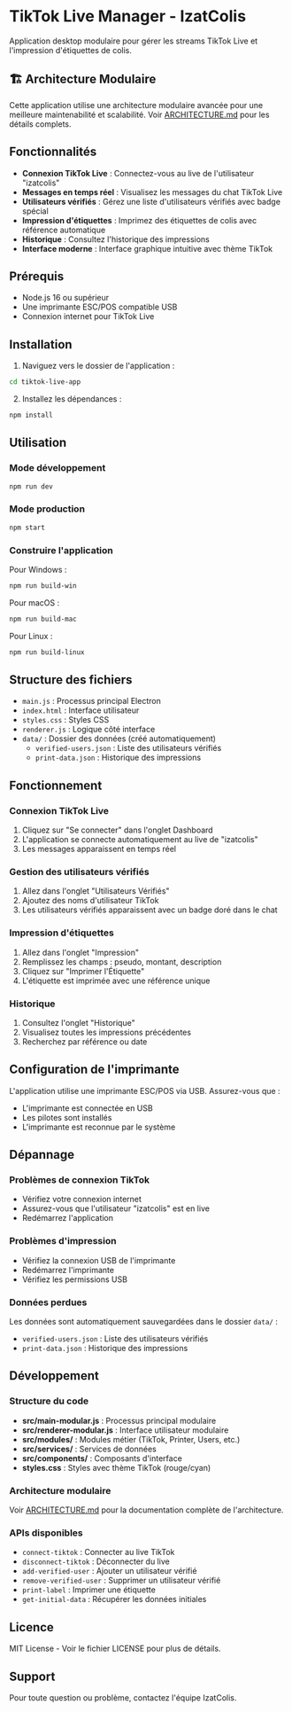 # TikTok Live Manager - IzatColis

Application desktop modulaire pour gérer les streams TikTok Live et l'impression d'étiquettes de colis.

## 🏗️ Architecture Modulaire

Cette application utilise une architecture modulaire avancée pour une meilleure maintenabilité et scalabilité. Voir [ARCHITECTURE.md](ARCHITECTURE.md) pour les détails complets.

## Fonctionnalités

- **Connexion TikTok Live** : Connectez-vous au live de l'utilisateur "izatcolis"
- **Messages en temps réel** : Visualisez les messages du chat TikTok Live
- **Utilisateurs vérifiés** : Gérez une liste d'utilisateurs vérifiés avec badge spécial
- **Impression d'étiquettes** : Imprimez des étiquettes de colis avec référence automatique
- **Historique** : Consultez l'historique des impressions
- **Interface moderne** : Interface graphique intuitive avec thème TikTok

## Prérequis

- Node.js 16 ou supérieur
- Une imprimante ESC/POS compatible USB
- Connexion internet pour TikTok Live

## Installation

1. Naviguez vers le dossier de l'application :
```bash
cd tiktok-live-app
```

2. Installez les dépendances :
```bash
npm install
```

## Utilisation

### Mode développement
```bash
npm run dev
```

### Mode production
```bash
npm start
```

### Construire l'application

Pour Windows :
```bash
npm run build-win
```

Pour macOS :
```bash
npm run build-mac
```

Pour Linux :
```bash
npm run build-linux
```

## Structure des fichiers

- `main.js` : Processus principal Electron
- `index.html` : Interface utilisateur
- `styles.css` : Styles CSS
- `renderer.js` : Logique côté interface
- `data/` : Dossier des données (créé automatiquement)
  - `verified-users.json` : Liste des utilisateurs vérifiés
  - `print-data.json` : Historique des impressions

## Fonctionnement

### Connexion TikTok Live
1. Cliquez sur "Se connecter" dans l'onglet Dashboard
2. L'application se connecte automatiquement au live de "izatcolis"
3. Les messages apparaissent en temps réel

### Gestion des utilisateurs vérifiés
1. Allez dans l'onglet "Utilisateurs Vérifiés"
2. Ajoutez des noms d'utilisateur TikTok
3. Les utilisateurs vérifiés apparaissent avec un badge doré dans le chat

### Impression d'étiquettes
1. Allez dans l'onglet "Impression"
2. Remplissez les champs : pseudo, montant, description
3. Cliquez sur "Imprimer l'Étiquette"
4. L'étiquette est imprimée avec une référence unique

### Historique
1. Consultez l'onglet "Historique"
2. Visualisez toutes les impressions précédentes
3. Recherchez par référence ou date

## Configuration de l'imprimante

L'application utilise une imprimante ESC/POS via USB. Assurez-vous que :
- L'imprimante est connectée en USB
- Les pilotes sont installés
- L'imprimante est reconnue par le système

## Dépannage

### Problèmes de connexion TikTok
- Vérifiez votre connexion internet
- Assurez-vous que l'utilisateur "izatcolis" est en live
- Redémarrez l'application

### Problèmes d'impression
- Vérifiez la connexion USB de l'imprimante
- Redémarrez l'imprimante
- Vérifiez les permissions USB

### Données perdues
Les données sont automatiquement sauvegardées dans le dossier `data/` :
- `verified-users.json` : Liste des utilisateurs vérifiés
- `print-data.json` : Historique des impressions

## Développement

### Structure du code
- **src/main-modular.js** : Processus principal modulaire
- **src/renderer-modular.js** : Interface utilisateur modulaire
- **src/modules/** : Modules métier (TikTok, Printer, Users, etc.)
- **src/services/** : Services de données
- **src/components/** : Composants d'interface
- **styles.css** : Styles avec thème TikTok (rouge/cyan)

### Architecture modulaire
Voir [ARCHITECTURE.md](ARCHITECTURE.md) pour la documentation complète de l'architecture.

### APIs disponibles
- `connect-tiktok` : Connecter au live TikTok
- `disconnect-tiktok` : Déconnecter du live
- `add-verified-user` : Ajouter un utilisateur vérifié
- `remove-verified-user` : Supprimer un utilisateur vérifié
- `print-label` : Imprimer une étiquette
- `get-initial-data` : Récupérer les données initiales

## Licence

MIT License - Voir le fichier LICENSE pour plus de détails.

## Support

Pour toute question ou problème, contactez l'équipe IzatColis.